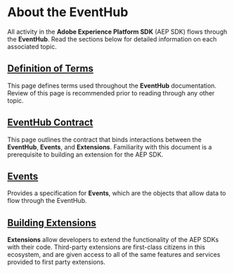 # About the EventHub

All activity in the **Adobe Experience Platform SDK** (AEP SDK) flows through the **EventHub**. Read the sections below for detailed information on each associated topic.

## [Definition of Terms](DefinitionOfTerms.md)

This page defines terms used throughout the **EventHub** documentation. Review of this page is recommended prior to reading through any other topic.

## [EventHub Contract](Contract.md)

This page outlines the contract that binds interactions between the **EventHub**, **Events**, and **Extensions**. Familiarity with this document is a prerequisite to building an extension for the AEP SDK.

## [Events](Event.md)

Provides a specification for **Events**, which are the objects that allow data to flow through the EventHub.

## [Building Extensions](BuildingExtensions.md)

**Extensions** allow developers to extend the functionality of the AEP SDKs with their code. Third-party extensions are first-class citizens in this ecosystem, and are given access to all of the same features and services provided to first party extensions.
